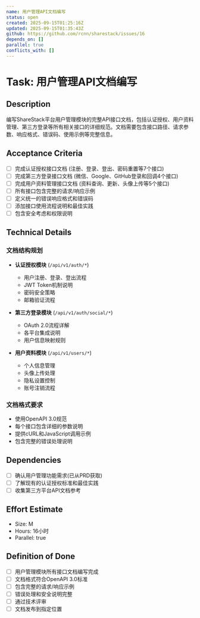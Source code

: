 ```yaml
---
name: 用户管理API文档编写
status: open
created: 2025-09-15T01:25:16Z
updated: 2025-09-15T01:35:43Z
github: https://github.com/rcnn/sharestack/issues/16
depends_on: []
parallel: true
conflicts_with: []
---
```


# Task: 用户管理API文档编写

## Description

编写ShareStack平台用户管理模块的完整API接口文档，包括认证授权、用户资料管理、第三方登录等所有相关接口的详细规范。文档需要包含接口路径、请求参数、响应格式、错误码、使用示例等完整信息。

## Acceptance Criteria

- [ ] 完成认证授权接口文档 (注册、登录、登出、密码重置等7个接口)
- [ ] 完成第三方登录接口文档 (微信、Google、GitHub登录和回调4个接口)
- [ ] 完成用户资料管理接口文档 (资料查询、更新、头像上传等5个接口)
- [ ] 所有接口包含完整的请求/响应示例
- [ ] 定义统一的错误响应格式和错误码
- [ ] 添加接口使用流程说明和最佳实践
- [ ] 包含安全考虑和权限说明

## Technical Details

### 文档结构规划
- **认证授权模块** (`/api/v1/auth/*`)
  - 用户注册、登录、登出流程
  - JWT Token机制说明
  - 密码安全策略
  - 邮箱验证流程

- **第三方登录模块** (`/api/v1/auth/social/*`)
  - OAuth 2.0流程详解
  - 各平台集成说明
  - 用户信息映射规则

- **用户资料模块** (`/api/v1/users/*`)
  - 个人信息管理
  - 头像上传处理
  - 隐私设置控制
  - 账号注销流程

### 文档格式要求
- 使用OpenAPI 3.0规范
- 每个接口包含详细的参数说明
- 提供cURL和JavaScript调用示例
- 包含完整的错误处理说明

## Dependencies

- [ ] 确认用户管理功能需求(已从PRD获取)
- [ ] 了解现有的认证授权标准和最佳实践
- [ ] 收集第三方平台API文档参考

## Effort Estimate

- Size: M
- Hours: 16小时
- Parallel: true

## Definition of Done

- [ ] 用户管理模块所有接口文档编写完成
- [ ] 文档格式符合OpenAPI 3.0标准
- [ ] 包含完整的请求/响应示例
- [ ] 错误处理和安全说明完整
- [ ] 通过技术评审
- [ ] 文档发布到指定位置